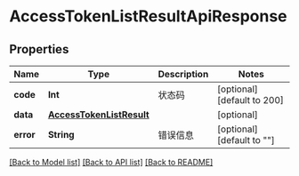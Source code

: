 # AccessTokenListResultApiResponse

## Properties
Name | Type | Description | Notes
------------ | ------------- | ------------- | -------------
**code** | **Int** | 状态码 | [optional] [default to 200]
**data** | [**AccessTokenListResult**](AccessTokenListResult.md) |  | [optional] 
**error** | **String** | 错误信息 | [optional] [default to ""]

[[Back to Model list]](../README.md#documentation-for-models) [[Back to API list]](../README.md#documentation-for-api-endpoints) [[Back to README]](../README.md)


